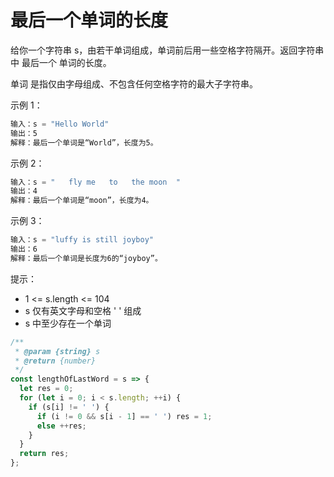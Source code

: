 # 最后一个单词的长度

给你一个字符串 s，由若干单词组成，单词前后用一些空格字符隔开。返回字符串中 最后一个 单词的长度。

单词 是指仅由字母组成、不包含任何空格字符的最大子字符串。

示例 1：

```js
输入：s = "Hello World"
输出：5
解释：最后一个单词是“World”，长度为5。
```

示例 2：

```js
输入：s = "   fly me   to   the moon  "
输出：4
解释：最后一个单词是“moon”，长度为4。
```

示例 3：

```js
输入：s = "luffy is still joyboy"
输出：6
解释：最后一个单词是长度为6的“joyboy”。
```

提示：

- 1 <= s.length <= 104
- s 仅有英文字母和空格 ' ' 组成
- s 中至少存在一个单词

```js
/**
 * @param {string} s
 * @return {number}
 */
const lengthOfLastWord = s => {
  let res = 0;
  for (let i = 0; i < s.length; ++i) {
    if (s[i] != ' ') {
      if (i != 0 && s[i - 1] == ' ') res = 1;
      else ++res;
    }
  }
  return res;
};
```
